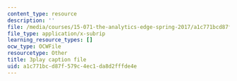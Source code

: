 ```yaml
---
content_type: resource
description: ''
file: /media/courses/15-071-the-analytics-edge-spring-2017/a1c771bcd87f579c4ec1da8d2fffde4e_Goi9xfybb80.srt
file_type: application/x-subrip
learning_resource_types: []
ocw_type: OCWFile
resourcetype: Other
title: 3play caption file
uid: a1c771bc-d87f-579c-4ec1-da8d2fffde4e
---
```

